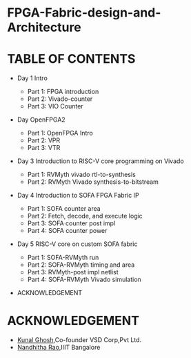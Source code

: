 # FPGA-Fabric-design-and-Architecture

# TABLE OF CONTENTS
- Day 1 Intro

   - Part 1: FPGA introduction
   - Part 2: Vivado-counter
   - Part 3: VIO Counter
- Day OpenFPGA2

   - Part 1: OpenFPGA Intro
   - Part 2: VPR
   - Part 3: VTR
- Day 3 Introduction to RISC-V core programming on Vivado

   - Part 1: RVMyth vivado rtl-to-synthesis
   - Part 2: RVMyth Vivado synthesis-to-bitstream
- Day 4 Introduction to SOFA FPGA Fabric IP

   - Part 1: SOFA counter area
   - Part 2: Fetch, decode, and execute logic
   - Part 3: SOFA counter post impl
   - Part 4: SOFA counter power
- Day 5 RISC-V core on custom SOFA fabric

   - Part 1: SOFA-RVMyth run
   - Part 2: SOFA-RVMyth timing and area
   - Part 3: RVMyth-post impl netlist
   - Part 4: SOFA-RVMyth Vivado simulation
- ACKNOWLEDGEMENT

# ACKNOWLEDGEMENT
-  [Kunal Ghosh](https://github.com/kunalg123),Co-founder VSD Corp,Pvt Ltd.
-  [Nandhitha Rao](https://github.com/nandithaec),IIIT Bangalore
